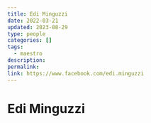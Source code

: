 ```yaml
---
title: Edi Minguzzi
date: 2022-03-21
updated: 2023-08-29
type: people
categories: []
tags:
  - maestro
description: 
permalink: 
link: https://www.facebook.com/edi.minguzzi
---
```

# Edi Minguzzi
